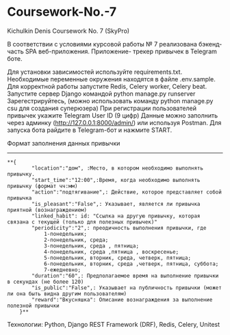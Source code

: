 # Coursework-No.-7
Kichulkin Denis Coursework No. 7 (SkyPro)

В соответствии с условиями курсовой работы № 7 реализована бэкенд-часть SPA веб-приложения.
Приложение- трекер привычек в Telegram боте.

Для установки зависимостей используйте requirements.txt.
Необходимые переменные окружения находятся в файле .env.sample.
Для корректной работы запустите Redis, Celery worker, Celery beat.
Запустите сервер Django командой python manage.py runserver
Зарегестрируйтесь, (можно использовать команду python manage.py csu для создания суперюзера)
При регистрации пользователей привычек укажите Telegram User ID (9 цифр)
Данные можно заполнить через админку (http://127.0.0.1:8000/admin/) или используя Postman.
Для запуска бота pайдите в Telegram-бот и нажмите START.

Формат заполнения данных привычки
  ****
    **{
            "location":"дом", :Место, в котором необходимо выполнять привычку.
            "start_time":"12:00",:Время, когда необходимо выполнять привычку (формат чч:мм) 
            "action":"подтягивание",: Действие, которое представляет собой привычка 
            "is_pleasant":"False",: Указывает, является ли привычка приятной (вознаграждением)
            "linked_habit": id: "Ссылка на другую привычку, которая связана с текущей (только для полезных привычек)"
            "periodicity":"2",: преодичность выполнения привычки, где 
                1-понедельник; 
                2-понедельник, среда; 
                3-понедельник, среда , пятница; 
                4-понедельник, среда ,пятница , воскресенье; 
                5-понедельник, вторник, среда, четверк, пятница;
                6-понедельник, вторник, среда ,четверк, пятница, суббота;
                7-ежедневно;
            "duration":"60",: Предполагаемое время на выполнение привычки в секундах (не более 120)
            "is_public":"False",: Указывает на публичность привычки (может ли она быть видна другим пользователям)
            "reward":"Вкусняшка": Описание вознаграждения за выполнение полезной привычки
        }**

Технологии: Python, Django REST Framework (DRF), Redis, Celery, Unitest





